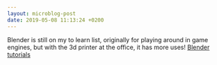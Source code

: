 ```yaml
---
layout: microblog-post
date: 2019-05-08 11:13:24 +0200
---
```


Blender is still on my to learn list, originally for playing around in game
engines, but with the 3d printer at the office, it has more uses! [Blender
tutorials](https://3dprinting.com/blender-tutorials/)

